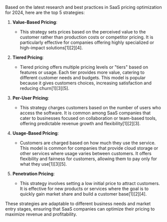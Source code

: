 Based on the latest research and best practices in SaaS pricing optimization for 2024, here are the top 5 strategies:

1. **Value-Based Pricing**:
   - This strategy sets prices based on the perceived value to the customer rather than production costs or competitor pricing. It is particularly effective for companies offering highly specialized or high-impact solutions[1][2][4].

2. **Tiered Pricing**:
   - Tiered pricing offers multiple pricing levels or "tiers" based on features or usage. Each tier provides more value, catering to different customer needs and budgets. This model is popular because it gives customers choices, increasing satisfaction and reducing churn[1][3][5].

3. **Per-User Pricing**:
   - This strategy charges customers based on the number of users who access the software. It is common among SaaS companies that cater to businesses focused on collaboration or team-based tools, offering predictable revenue growth and flexibility[1][2][3].

4. **Usage-Based Pricing**:
   - Customers are charged based on how much they use the service. This model is common for companies that provide cloud storage or other services where usage varies between customers. It offers flexibility and fairness for customers, allowing them to pay only for what they use[1][3][5].

5. **Penetration Pricing**:
   - This strategy involves setting a low initial price to attract customers. It is effective for new products or services where the goal is to quickly gain market share and build a customer base[1][2][4].

These strategies are adaptable to different business needs and market entry stages, ensuring that SaaS companies can optimize their pricing to maximize revenue and profitability.